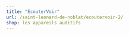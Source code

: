 ```yaml
---
title: "ÉcouterVoir"
url: /saint-leonard-de-noblat/ecoutervoir-2/
shop: les appareils auditifs
---
```


